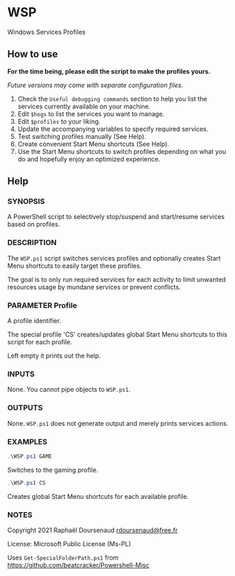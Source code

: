 # WSP

Windows Services Profiles

## How to use

**For the time being, please edit the script to make the profiles yours.**

*Future versions may come with separate configuration files.*

1. Check the `Useful debugging commands` section to help you list the services currently available on your machine.
2. Edit `$hogs` to list the services you want to manage.
3. Edit `$profiles` to your liking.
4. Update the accompanying variables to specify required services.
5. Test switching profiles manually (See Help).
6. Create convenient Start Menu shortcuts (See Help).
7. Use the Start Menu shortcuts to switch profiles depending on what you do and hopefully enjoy an optimized experience.

## Help

### SYNOPSIS

A PowerShell script to selectively stop/suspend and start/resume services based on profiles.

### DESCRIPTION

The `WSP.ps1` script switches services profiles and optionally creates Start Menu shortcuts to easily target these
profiles.

The goal is to only run required services for each activity to limit unwanted resources usage by mundane services or
prevent conflicts.

### PARAMETER Profile

A profile identifier.

The special profile 'CS' creates/updates global Start Menu shortcuts to this script for each profile.

Left empty it prints out the help.

### INPUTS

None. You cannot pipe objects to `WSP.ps1`.

### OUTPUTS

None. `WSP.ps1` does not generate output and merely prints services actions.

### EXAMPLES

```powershell
.\WSP.ps1 GAME
```

Switches to the gaming profile.

```powershell
.\WSP.ps1 CS
```

Creates global Start Menu shortcuts for each available profile.

### NOTES

Copyright 2021 Raphaël Doursenaud <rdoursenaud@free.fr>

License: Microsoft Public License (Ms-PL)

Uses `Get-SpecialFolderPath.ps1` from https://github.com/beatcracker/Powershell-Misc
